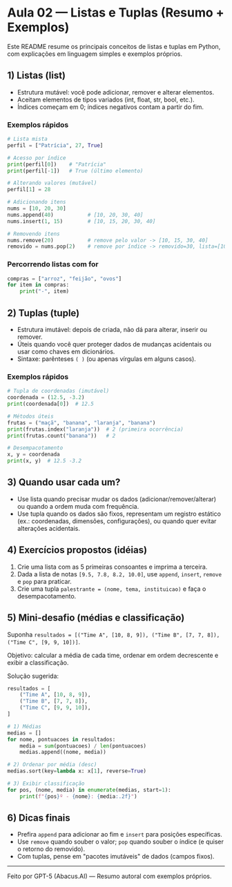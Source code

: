 
# Aula 02 — Listas e Tuplas (Resumo + Exemplos)

Este README resume os principais conceitos de listas e tuplas em Python, com explicações em linguagem simples e exemplos próprios.

## 1) Listas (list)
- Estrutura mutável: você pode adicionar, remover e alterar elementos.
- Aceitam elementos de tipos variados (int, float, str, bool, etc.).
- Índices começam em 0; índices negativos contam a partir do fim.

### Exemplos rápidos
```python
# Lista mista
perfil = ["Patrícia", 27, True]

# Acesso por índice
print(perfil[0])    # "Patrícia"
print(perfil[-1])   # True (último elemento)

# Alterando valores (mutável)
perfil[1] = 28

# Adicionando itens
nums = [10, 20, 30]
nums.append(40)           # [10, 20, 30, 40]
nums.insert(1, 15)        # [10, 15, 20, 30, 40]

# Removendo itens
nums.remove(20)           # remove pelo valor -> [10, 15, 30, 40]
removido = nums.pop(2)    # remove por índice -> removido=30, lista=[10, 15, 40]
```

### Percorrendo listas com for
```python
compras = ["arroz", "feijão", "ovos"]
for item in compras:
    print("-", item)
```

## 2) Tuplas (tuple)
- Estrutura imutável: depois de criada, não dá para alterar, inserir ou remover.
- Úteis quando você quer proteger dados de mudanças acidentais ou usar como chaves em dicionários.
- Sintaxe: parênteses `( )` (ou apenas vírgulas em alguns casos).

### Exemplos rápidos
```python
# Tupla de coordenadas (imutável)
coordenada = (12.5, -3.2)
print(coordenada[0])  # 12.5

# Métodos úteis
frutas = ("maçã", "banana", "laranja", "banana")
print(frutas.index("laranja"))  # 2 (primeira ocorrência)
print(frutas.count("banana"))   # 2

# Desempacotamento
x, y = coordenada
print(x, y)  # 12.5 -3.2
```

## 3) Quando usar cada um?
- Use lista quando precisar mudar os dados (adicionar/remover/alterar) ou quando a ordem muda com frequência.
- Use tupla quando os dados são fixos, representam um registro estático (ex.: coordenadas, dimensões, configurações),
  ou quando quer evitar alterações acidentais.

## 4) Exercícios propostos (idéias)
1. Crie uma lista com as 5 primeiras consoantes e imprima a terceira.
2. Dada a lista de notas `[9.5, 7.8, 8.2, 10.0]`, use `append`, `insert`, `remove` e `pop` para praticar.
3. Crie uma tupla `palestrante = (nome, tema, instituicao)` e faça o desempacotamento.

## 5) Mini-desafio (médias e classificação)
Suponha `resultados = [("Time A", [10, 8, 9]), ("Time B", [7, 7, 8]), ("Time C", [9, 9, 10])]`.

Objetivo: calcular a média de cada time, ordenar em ordem decrescente e exibir a classificação.

Solução sugerida:
```python
resultados = [
    ("Time A", [10, 8, 9]),
    ("Time B", [7, 7, 8]),
    ("Time C", [9, 9, 10]),
]

# 1) Médias
medias = []
for nome, pontuacoes in resultados:
    media = sum(pontuacoes) / len(pontuacoes)
    medias.append((nome, media))

# 2) Ordenar por média (desc)
medias.sort(key=lambda x: x[1], reverse=True)

# 3) Exibir classificação
for pos, (nome, media) in enumerate(medias, start=1):
    print(f"{pos}º - {nome}: {media:.2f}")
```

## 6) Dicas finais
- Prefira `append` para adicionar ao fim e `insert` para posições específicas.
- Use `remove` quando souber o valor; `pop` quando souber o índice (e quiser o retorno do removido).
- Com tuplas, pense em "pacotes imutáveis" de dados (campos fixos).

---
Feito por GPT-5 (Abacus.AI) — Resumo autoral com exemplos próprios.
